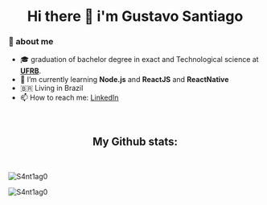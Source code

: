<h1 align="center"> Hi there 👋 i'm Gustavo Santiago </h1>

### 🤵 about me
- :mortar_board: graduation of bachelor degree in exact and Technological science at <a href="https://ufrb.edu.br/portal/"><b>UFRB</b></a>.
- 🌱 I’m currently learning <b>Node.js</b> and <b>ReactJS</b> and <b>ReactNative</b>
- 🇧🇷 Living in Brazil
- 📫 How to reach me: [LinkedIn](https://www.linkedin.com/in/gustavo-santiago-82b80b162/?locale=en_US)
<br>
<h2 align="center">My Github stats:</h2>
<br>

<p align="rigth">
<img src="https://github-readme-stats.vercel.app/api/top-langs?username=S4nt1ag0&show_icons=true&locale=en&count_private=true&theme=dark" alt="S4nt1ag0" /></p>

<p align="left"><img src="https://github-readme-stats.vercel.app/api?username=S4nt1ag0&show_icons=true&locale=en&count_private=true&theme=dark" alt="S4nt1ag0" />
</p>